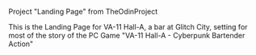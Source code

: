 Project "Landing Page" from TheOdinProject

This is the Landing Page for VA-11 Hall-A, a bar at Glitch City, setting for most of the story of the PC Game "VA-11 Hall-A - Cyberpunk Bartender Action"